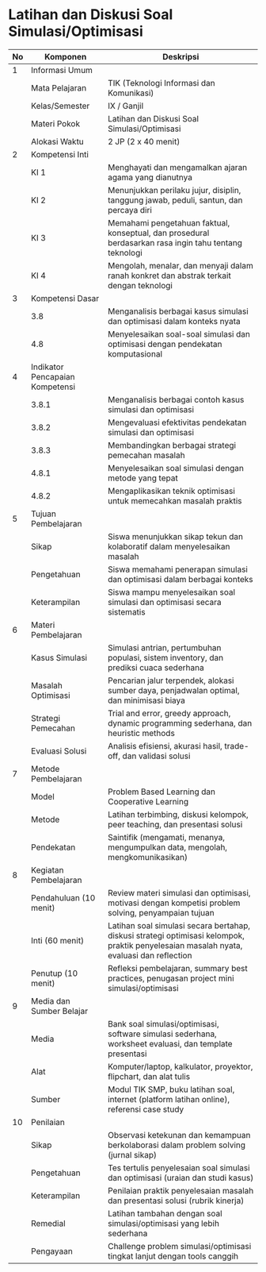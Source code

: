 # Latihan dan Diskusi Soal Simulasi/Optimisasi

<table>
<thead><tr class="header"><th>No</th><th>Komponen</th><th>Deskripsi</th></tr></thead>
<tbody>
<tr class="header"><td>1</td><td>Informasi Umum</td><td></td></tr>
<tr><td></td><td>Mata Pelajaran</td><td>TIK (Teknologi Informasi dan Komunikasi)</td></tr>
<tr><td></td><td>Kelas/Semester</td><td>IX / Ganjil</td></tr>
<tr><td></td><td>Materi Pokok</td><td>Latihan dan Diskusi Soal Simulasi/Optimisasi</td></tr>
<tr><td></td><td>Alokasi Waktu</td><td>2 JP (2 x 40 menit)</td></tr>
<tr class="header"><td>2</td><td>Kompetensi Inti</td><td></td></tr>
<tr><td></td><td>KI 1</td><td>Menghayati dan mengamalkan ajaran agama yang dianutnya</td></tr>
<tr><td></td><td>KI 2</td><td>Menunjukkan perilaku jujur, disiplin, tanggung jawab, peduli, santun, dan percaya diri</td></tr>
<tr><td></td><td>KI 3</td><td>Memahami pengetahuan faktual, konseptual, dan prosedural berdasarkan rasa ingin tahu tentang teknologi</td></tr>
<tr><td></td><td>KI 4</td><td>Mengolah, menalar, dan menyaji dalam ranah konkret dan abstrak terkait dengan teknologi</td></tr>
<tr class="header"><td>3</td><td>Kompetensi Dasar</td><td></td></tr>
<tr><td></td><td>3.8</td><td>Menganalisis berbagai kasus simulasi dan optimisasi dalam konteks nyata</td></tr>
<tr><td></td><td>4.8</td><td>Menyelesaikan soal-soal simulasi dan optimisasi dengan pendekatan komputasional</td></tr>
<tr class="header"><td>4</td><td>Indikator Pencapaian Kompetensi</td><td></td></tr>
<tr><td></td><td>3.8.1</td><td>Menganalisis berbagai contoh kasus simulasi dan optimisasi</td></tr>
<tr><td></td><td>3.8.2</td><td>Mengevaluasi efektivitas pendekatan simulasi dan optimisasi</td></tr>
<tr><td></td><td>3.8.3</td><td>Membandingkan berbagai strategi pemecahan masalah</td></tr>
<tr><td></td><td>4.8.1</td><td>Menyelesaikan soal simulasi dengan metode yang tepat</td></tr>
<tr><td></td><td>4.8.2</td><td>Mengaplikasikan teknik optimisasi untuk memecahkan masalah praktis</td></tr>
<tr class="header"><td>5</td><td>Tujuan Pembelajaran</td><td></td></tr>
<tr><td></td><td>Sikap</td><td>Siswa menunjukkan sikap tekun dan kolaboratif dalam menyelesaikan masalah</td></tr>
<tr><td></td><td>Pengetahuan</td><td>Siswa memahami penerapan simulasi dan optimisasi dalam berbagai konteks</td></tr>
<tr><td></td><td>Keterampilan</td><td>Siswa mampu menyelesaikan soal simulasi dan optimisasi secara sistematis</td></tr>
<tr class="header"><td>6</td><td>Materi Pembelajaran</td><td></td></tr>
<tr><td></td><td>Kasus Simulasi</td><td>Simulasi antrian, pertumbuhan populasi, sistem inventory, dan prediksi cuaca sederhana</td></tr>
<tr><td></td><td>Masalah Optimisasi</td><td>Pencarian jalur terpendek, alokasi sumber daya, penjadwalan optimal, dan minimisasi biaya</td></tr>
<tr><td></td><td>Strategi Pemecahan</td><td>Trial and error, greedy approach, dynamic programming sederhana, dan heuristic methods</td></tr>
<tr><td></td><td>Evaluasi Solusi</td><td>Analisis efisiensi, akurasi hasil, trade-off, dan validasi solusi</td></tr>
<tr class="header"><td>7</td><td>Metode Pembelajaran</td><td></td></tr>
<tr><td></td><td>Model</td><td>Problem Based Learning dan Cooperative Learning</td></tr>
<tr><td></td><td>Metode</td><td>Latihan terbimbing, diskusi kelompok, peer teaching, dan presentasi solusi</td></tr>
<tr><td></td><td>Pendekatan</td><td>Saintifik (mengamati, menanya, mengumpulkan data, mengolah, mengkomunikasikan)</td></tr>
<tr class="header"><td>8</td><td>Kegiatan Pembelajaran</td><td></td></tr>
<tr><td></td><td>Pendahuluan (10 menit)</td><td>Review materi simulasi dan optimisasi, motivasi dengan kompetisi problem solving, penyampaian tujuan</td></tr>
<tr><td></td><td>Inti (60 menit)</td><td>Latihan soal simulasi secara bertahap, diskusi strategi optimisasi kelompok, praktik penyelesaian masalah nyata, evaluasi dan reflection</td></tr>
<tr><td></td><td>Penutup (10 menit)</td><td>Refleksi pembelajaran, summary best practices, penugasan project mini simulasi/optimisasi</td></tr>
<tr class="header"><td>9</td><td>Media dan Sumber Belajar</td><td></td></tr>
<tr><td></td><td>Media</td><td>Bank soal simulasi/optimisasi, software simulasi sederhana, worksheet evaluasi, dan template presentasi</td></tr>
<tr><td></td><td>Alat</td><td>Komputer/laptop, kalkulator, proyektor, flipchart, dan alat tulis</td></tr>
<tr><td></td><td>Sumber</td><td>Modul TIK SMP, buku latihan soal, internet (platform latihan online), referensi case study</td></tr>
<tr class="header"><td>10</td><td>Penilaian</td><td></td></tr>
<tr><td></td><td>Sikap</td><td>Observasi ketekunan dan kemampuan berkolaborasi dalam problem solving (jurnal sikap)</td></tr>
<tr><td></td><td>Pengetahuan</td><td>Tes tertulis penyelesaian soal simulasi dan optimisasi (uraian dan studi kasus)</td></tr>
<tr><td></td><td>Keterampilan</td><td>Penilaian praktik penyelesaian masalah dan presentasi solusi (rubrik kinerja)</td></tr>
<tr><td></td><td>Remedial</td><td>Latihan tambahan dengan soal simulasi/optimisasi yang lebih sederhana</td></tr>
<tr><td></td><td>Pengayaan</td><td>Challenge problem simulasi/optimisasi tingkat lanjut dengan tools canggih</td></tr>
</tbody>
</table>